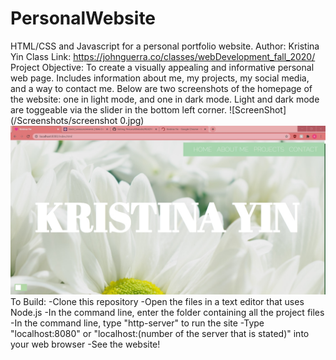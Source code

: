 # PersonalWebsite
HTML/CSS and Javascript for a personal portfolio website.
Author: Kristina Yin
Class Link: https://johnguerra.co/classes/webDevelopment_fall_2020/
Project Objective: To create a visually appealing and informative personal web page.
Includes information about me, my projects, my social media, and a way to contact me.
Below are two screenshots of the homepage of the website: one in light mode, and one in dark mode.
Light and dark mode are toggeable via the slider in the bottom left corner. 
![ScreenShot](/Screenshots/screenshot 0.jpg)
![ScreenShot](/Screenshots/screenshot1.jpg)
To Build: 
-Clone this repository
-Open the files in a text editor that uses Node.js 
-In the command line, enter the folder containing all the project files
-In the command line, type "http-server" to run the site
-Type "localhost:8080" or "localhost:(number of the server that is stated)" into your web browser
-See the website!

